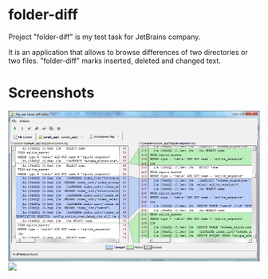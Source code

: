 folder-diff
===========
Project "folder-diff" is my test task for JetBrains company.

It is an application that allows to browse differences of two directories or two files. "folder-diff" marks inserted, deleted and changed text.


Screenshots
===========

![](http://github.com/avokin/folder-diff/blob/master/sshots/file.png)
![](http://github.com/avokin/folder-diff/blob/master/sshots/folder.jpg)
